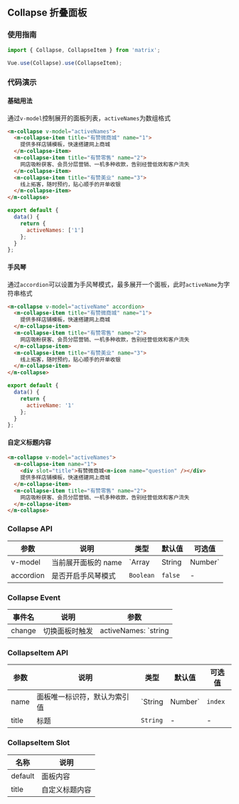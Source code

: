 ## Collapse 折叠面板

### 使用指南
``` javascript
import { Collapse, CollapseItem } from 'matrix';

Vue.use(Collapse).use(CollapseItem);
```

### 代码演示

#### 基础用法
通过`v-model`控制展开的面板列表，`activeNames`为数组格式

```html
<m-collapse v-model="activeNames">
  <m-collapse-item title="有赞微商城" name="1">
    提供多样店铺模板，快速搭建网上商城
  </m-collapse-item>
  <m-collapse-item title="有赞零售" name="2">
    网店吸粉获客、会员分层营销、一机多种收款，告别经营低效和客户流失
  </m-collapse-item>
  <m-collapse-item title="有赞美业" name="3">
    线上拓客，随时预约，贴心顺手的开单收银
  </m-collapse-item>
</m-collapse>
```

``` javascript
export default {
  data() {
    return {
      activeNames: ['1']
    };
  }
};
```

#### 手风琴
通过`accordion`可以设置为手风琴模式，最多展开一个面板，此时`activeName`为字符串格式

```html
<m-collapse v-model="activeName" accordion>
  <m-collapse-item title="有赞微商城" name="1">
    提供多样店铺模板，快速搭建网上商城
  </m-collapse-item>
  <m-collapse-item title="有赞零售" name="2">
    网店吸粉获客、会员分层营销、一机多种收款，告别经营低效和客户流失
  </m-collapse-item>
  <m-collapse-item title="有赞美业" name="3">
    线上拓客，随时预约，贴心顺手的开单收银
  </m-collapse-item>
</m-collapse>
```

``` javascript
export default {
  data() {
    return {
      activeName: '1'
    };
  }
};
```

#### 自定义标题内容

```html
<m-collapse v-model="activeNames">
  <m-collapse-item name="1">
    <div slot="title">有赞微商城<m-icon name="question" /></div>
    提供多样店铺模板，快速搭建网上商城
  </m-collapse-item>
  <m-collapse-item title="有赞零售" name="2">
    网店吸粉获客、会员分层营销、一机多种收款，告别经营低效和客户流失
  </m-collapse-item>
</m-collapse>
```



### Collapse API

| 参数 | 说明 | 类型 | 默认值 | 可选值 |
|-----------|-----------|-----------|-------------|-------------|
| v-model | 当前展开面板的 name | `Array | String | Number` | - | - |
| accordion | 是否开启手风琴模式 | `Boolean` | `false` | - |

### Collapse Event

| 事件名 | 说明 | 参数 |
|-----------|-----------|-----------|
| change | 切换面板时触发 | activeNames: `string | array` |

### CollapseItem API

| 参数 | 说明 | 类型 | 默认值 | 可选值 |
|-----------|-----------|-----------|-------------|-------------|
| name | 面板唯一标识符，默认为索引值 | `String | Number` | `index` | - |
| title | 标题 | `String` | - | - |


### CollapseItem Slot

| 名称 | 说明 |
|-----------|-----------|
| default | 面板内容 |
| title | 自定义标题内容 |
